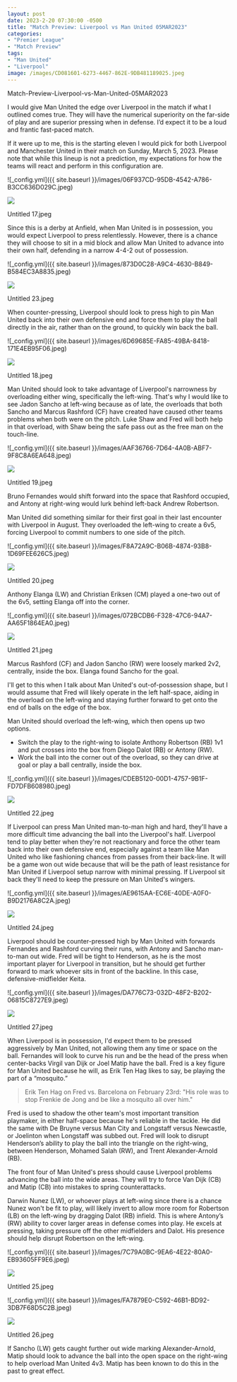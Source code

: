 ```yaml
---
layout: post
date: 2023-2-20 07:30:00 -0500
title: "Match Preview: Liverpool vs Man United 05MAR2023" 
categories: 
- "Premier League"
- "Match Preview"
tags: 
- "Man United" 
- "Liverpool"
image: /images/CD081601-6273-4467-862E-9DB481189025.jpeg
---
```


Match-Preview-Liverpool-vs-Man-United-05MAR2023

I would give Man United the edge over Liverpool in the match if what I outlined comes true. They will have the numerical superiority on the far-side of play and are superior pressing when in defense. I’d expect it to be a loud and frantic fast-paced match. 

If it were up to me, this is the starting eleven I would pick for both Liverpool and Manchester United in their match on Sunday, March 5, 2023. Please note that while this lineup is not a prediction, my expectations for how the teams will react and perform in this configuration are.

![_config.yml]({{ site.baseurl }}/images/06F937CD-95DB-4542-A786-B3CC636D029C.jpeg)

![](/images/06F937CD-95DB-4542-A786-B3CC636D029C.jpeg)

Untitled 17.jpeg

Since this is a derby at Anfield, when Man United is in possession, you would expect Liverpool to press relentlessly. However, there is a chance they will choose to sit in a mid block and allow Man United to advance into their own half, defending in a narrow 4-4-2 out of possession. 

![_config.yml]({{ site.baseurl }}/images/873D0C28-A9C4-4630-B849-B584EC3A8835.jpeg)

![](/images/873D0C28-A9C4-4630-B849-B584EC3A8835.jpeg)

Untitled 23.jpeg

When counter-pressing, Liverpool should look to press high to pin Man United back into their own defensive end and force them to play the ball directly in the air, rather than on the ground, to quickly win back the ball. 

![_config.yml]({{ site.baseurl }}/images/6D69685E-FA85-49BA-8418-171E4EB95F06.jpeg)

![](/images/6D69685E-FA85-49BA-8418-171E4EB95F06.jpeg)

Untitled 18.jpeg

Man United should look to take advantage of Liverpool's narrowness by overloading either wing, specifically the left-wing. That's why I would like to see Jadon Sancho at left-wing because as of late, the overloads that both Sancho and Marcus Rashford (CF) have created have caused other teams problems when both were on the pitch. Luke Shaw and Fred will both help in that overload, with Shaw being the safe pass out as the free man on the touch-line.

![_config.yml]({{ site.baseurl }}/images/AAF36766-7D64-4A0B-ABF7-9F8C8A6EA648.jpeg)

![](/images/AAF36766-7D64-4A0B-ABF7-9F8C8A6EA648.jpeg)

Untitled 19.jpeg

Bruno Fernandes would shift forward into the space that Rashford occupied, and Antony at right-wing would lurk behind left-back Andrew Robertson.

Man United did something similar for their first goal in their last encounter with Liverpool in August. They overloaded the left-wing to create a 6v5, forcing Liverpool to commit numbers to one side of the pitch.

![_config.yml]({{ site.baseurl }}/images/F8A72A9C-B06B-4874-93B8-1D69FEE626C5.jpeg)

![](/images/F8A72A9C-B06B-4874-93B8-1D69FEE626C5.jpeg)

Untitled 20.jpeg

Anthony Elanga (LW) and Christian Eriksen (CM) played a one-two out of the 6v5, setting Elanga off into the corner.

![_config.yml]({{ site.baseurl }}/images/072BCDB6-F328-47C6-94A7-AA65F1864EA0.jpeg)

![](/images/072BCDB6-F328-47C6-94A7-AA65F1864EA0.jpeg)

Untitled 21.jpeg

Marcus Rashford (CF) and Jadon Sancho (RW) were loosely marked 2v2, centrally, inside the box. Elanga found Sancho for the goal.

I'll get to this when I talk about Man United's out-of-possession shape, but I would assume that Fred will likely operate in the left half-space, aiding in the overload on the left-wing and staying further forward to get onto the end of balls on the edge of the box.

Man United should overload the left-wing, which then opens up two options.

 - Switch the play to the right-wing to isolate Anthony Robertson (RB) 1v1 and put crosses into the box from Diego Dalot (RB) or Antony (RW).
 - Work the ball into the corner out of the overload, so they can drive at goal or play a ball centrally, inside the box.

![_config.yml]({{ site.baseurl }}/images/CDEB5120-00D1-4757-9B1F-FD7DFB608980.jpeg)

![](/images/CDEB5120-00D1-4757-9B1F-FD7DFB608980.jpeg)

Untitled 22.jpeg

If Liverpool can press Man United man-to-man high and hard, they'll have a more difficult time advancing the ball into the Liverpool's half. Liverpool tend to play better when they're not reactionary and force the other team back into their own defensive end, especially against a team like Man United who like fashioning chances from passes from their back-line. It will be a game won out wide because that will be the path of least resistance for Man United if Liverpool setup narrow with minimal pressing. If Liverpool sit back they'll need to keep the pressure on Man United's wingers. 

![_config.yml]({{ site.baseurl }}/images/AE9615AA-EC6E-40DE-A0F0-B9D2176A8C2A.jpeg)

![](/images/AE9615AA-EC6E-40DE-A0F0-B9D2176A8C2A.jpeg)

Untitled 24.jpeg

Liverpool should be counter-pressed high by Man United with forwards Fernandes and Rashford curving their runs, with Antony and Sancho man-to-man out wide. Fred will be tight to Henderson, as he is the most important player for Liverpool in transition, but he should get further forward to mark whoever sits in front of the backline. In this case, defensive-midfielder Keita.

![_config.yml]({{ site.baseurl }}/images/DA776C73-032D-48F2-B202-06815C8727E9.jpeg)

![](/images/DA776C73-032D-48F2-B202-06815C8727E9.jpeg)

Untitled 27.jpeg

When Liverpool is in possession, I'd expect them to be pressed aggressively by Man United, not allowing them any time or space on the ball. Fernandes will look to curve his run and be the head of the press when center-backs Virgil van Dijk or Joel Matip have the ball. Fred is a key figure for Man United because he will, as Erik Ten Hag likes to say, be playing the part of a “mosquito.”

> Erik Ten Hag on Fred vs. Barcelona on February 23rd: "His role was to stop Frenkie de Jong and be like a mosquito all over him."

Fred is used to shadow the other team's most important transition playmaker, in either half-space because he's reliable in the tackle. He did the same with De Bruyne versus Man City and Longstaff versus Newcastle, or Joelinton when Longstaff was subbed out. Fred will look to disrupt Henderson’s ability to play the ball into the triangle on the right-wing, between Henderson, Mohamed Salah (RW), and Trent Alexander-Arnold (RB).

The front four of Man United's press should cause Liverpool problems advancing the ball into the wide areas. They will try to force Van Dijk (CB) and Matip (CB) into mistakes to spring counterattacks.

Darwin Nunez (LW), or whoever plays at left-wing since there is a chance Nunez won't be fit to play, will likely invert to allow more room for Robertson (LB) on the left-wing by dragging Dalot (RB) infield. This is where Antony’s (RW) ability to cover larger areas in defense comes into play. He excels at pressing, taking pressure off the other midfielders and Dalot. His presence should help disrupt Robertson on the left-wing.

![_config.yml]({{ site.baseurl }}/images/7C79A0BC-9EA6-4E22-80A0-EB93605FF9E6.jpeg)

![](/images/7C79A0BC-9EA6-4E22-80A0-EB93605FF9E6.jpeg)

Untitled 25.jpeg

![_config.yml]({{ site.baseurl }}/images/FA7879E0-C592-46B1-BD92-3DB7F68D5C2B.jpeg)

![](/images/FA7879E0-C592-46B1-BD92-3DB7F68D5C2B.jpeg)

Untitled 26.jpeg

If Sancho (LW) gets caught further out wide marking Alexander-Arnold, Matip should look to advance the ball into the open space on the right-wing to help overload Man United 4v3. Matip has been known to do this in the past to great effect.
